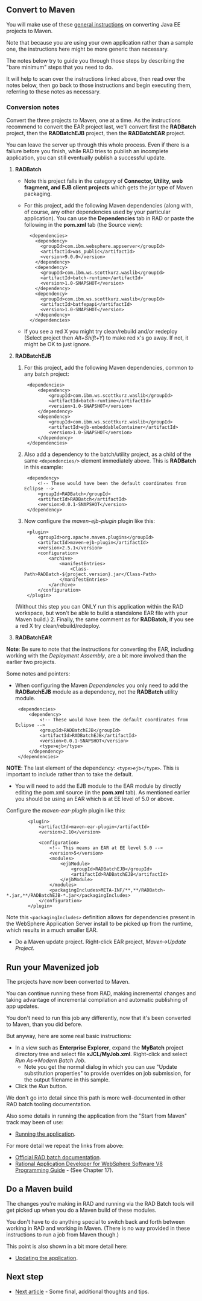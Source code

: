 ## Convert to Maven 


You will make use of these [general instructions](http://www.ibm.com/support/knowledgecenter/en/SSEQTP_8.5.5/com.ibm.websphere.wdt.doc/topics/convert.htm) on converting Java EE projects to Maven.  

Note that because you are using your own application rather than a sample one, the instructions here might be more generic than necessary.   

The notes below try to guide you through those steps by describing the "bare minimum" steps that you need to do.

It will help to scan over the instructions linked above, then read over the notes below, then go back to those instructions and begin executing them, referring to these notes as necessary.   

### Conversion notes

Convert the three projects to Maven, one at a time.  As the instructions recommend to  convert the EAR project last, we'll convert first the **RADBatch** project, then the **RADBatchEJB** project, then the **RADBatchEAR** project.

You can leave the server up through this whole process.  Even if there is a failure before you finish, while RAD tries to publish an incomplete application, you can still eventually publish a successful update.

1. **RADBatch** 
    * Note this project falls in the category of **Connector, Utility, web fragment, and EJB client projects** which gets the *jar* type of Maven packaging.
    * For this project, add the following Maven dependencies (along with, of course, any other dependencies used by your particular application).  You can use the **Dependencies** tab in RAD or paste the following in the **pom.xml** tab (the Source view):


		    <dependencies>
		      <dependency>
		        <groupId>com.ibm.websphere.appserver</groupId>
		        <artifactId>was_public</artifactId>
		        <version>9.0.0</version>
		      </dependency>
		      <dependency>
		        <groupId>com.ibm.ws.scottkurz.waslib</groupId>
		        <artifactId>batch-runtime</artifactId>
		        <version>1.0-SNAPSHOT</version>
		      </dependency>
		      <dependency>
		        <groupId>com.ibm.ws.scottkurz.waslib</groupId>
		        <artifactId>batfepapi</artifactId>
		        <version>1.0-SNAPSHOT</version>
		      </dependency>
		    </dependencies>

    *  If you see a red X you might try clean/rebuild and/or redeploy (Select project then *Alt+Shift+Y*) to make red x's go away.  If not, it might be OK to just ignore.   
      
1.  **RADBatchEJB**
    1. For this project, add the following Maven dependencies, common to any batch project:
    
			<dependencies>
			    <dependency>
			        <groupId>com.ibm.ws.scottkurz.waslib</groupId>
			        <artifactId>batch-runtime</artifactId>
			        <version>1.0-SNAPSHOT</version>
			    </dependency>
			    <dependency>
			        <groupId>com.ibm.ws.scottkurz.waslib</groupId>
			        <artifactId>ejb-embeddableContainer</artifactId>
			        <version>1.0-SNAPSHOT</version>
			    </dependency>
		    </dependencies>

    1. Also add a dependency to the batch/utility project, as a child of the same `<dependencies/>` element immediately above.  This is **RADBatch** in this example:
  
		    <dependency>
                <!-- These would have been the default coordinates from Eclipse -->
		        <groupId>RADBatch</groupId>
		        <artifactId>RADBatch</artifactId>
		        <version>0.0.1-SNAPSHOT</version> 
    		</dependency>

    1. Now configure the *maven-ejb-plugin* plugin like this:

            <plugin>
                <groupId>org.apache.maven.plugins</groupId>
                <artifactId>maven-ejb-plugin</artifactId>
                <version>2.5.1</version>
                <configuration>
                    <archive>
                        <manifestEntries>
                            <Class-Path>RADBatch-${project.version}.jar</Class-Path>
                        </manifestEntries>
                    </archive>
                </configuration>
            </plugin>
     (Without this step you can ONLY run this application within the RAD workspace, but won't be able to build a standalone EAR file with your Maven build.)
    2. Finally, the same comment as for **RADBatch**, if you see a red X  try clean/rebuild/redeploy.
        

1.  **RADBatchEAR**

**Note**: Be sure to note that the instructions for converting the EAR, including working with the *Deployment Assembly*, are a bit more involved than the earlier two projects.

Some notes and pointers:
    
*  When configuring the Maven *Dependencies* you only need to add the **RADBatchEJB** module as a dependency, not the **RADBatch** utility module.  
  
		<dependencies>
			<dependency>
           		<!-- These would have been the default coordinates from Eclipse -->
    	   		<groupId>RADBatchEJB</groupId>
    	   		<artifactId>RADBatchEJB</artifactId>
    	   		<version>0.0.1-SNAPSHOT</version>
				<type>ejb</type>			
    		</dependency>
		</dependencies>
**NOTE**:  The last element of the dependency: `<type>ejb</type>`.  This is important to include rather than to take the default. 

* You will need to add the EJB module to the EAR module by directly editing the pom.xml source (in the **pom.xml** tab).  As mentioned earlier you should be using an EAR which is at EE level of 5.0 or above.

Configure the *maven-ear-plugin* plugin like this:
	
            <plugin>
                <artifactId>maven-ear-plugin</artifactId>
                <version>2.10</version>

                <configuration>
                    <!-- This means an EAR at EE level 5.0 -->
                    <version>5</version> 
                    <modules>
                        <ejbModule>
                            <groupId>RADBatchEJB</groupId>
                            <artifactId>RADBatchEJB</artifactId>
                        </ejbModule>
                    </modules>
                    <packagingIncludes>META-INF/**,**/RADBatch-*.jar,**/RADBatchEJB-*.jar</packagingIncludes>
                </configuration>
            </plugin>
        
Note this `<packagingIncludes>` definition allows for dependencies present in the WebSphere Application Server install to be picked up from the runtime, which results in a much smaller EAR.

* Do a Maven update project.  Right-click EAR project, *Maven->Update Project*.
        
## Run your Mavenized job

The projects have now been converted to Maven.

You can continue running these from RAD, making incremental changes and taking advantage of incremental compilation and automatic publishing of app updates.

You don't need to run this job any differently, now that it's been converted to Maven, than you did before.

But anyway, here are some real basic instructions:

* In a view such as **Enterprise Explorer**, expand the **MyBatch** project directory tree and select file **xJCL/MyJob.xml**.   Right-click and select *Run As->Modern Batch Job*. 
    * Note you get the normal dialog in which you can use "Update substitution properties" to provide overrides on job submission, for the output filename in this sample.
* Click the *Run* button.

We don't go into detail since this path is more well-documented in other RAD batch tooling documentation.

Also some details in running the application from the "Start from Maven" track may been of use:

*  [Running the application](run-maven-app.md).

For more detail we repeat the links from above: 

* [Official RAD batch documentation](https://www.ibm.com/support/knowledgecenter/SSRTLW_9.0.0/com.ibm.servertools.doc/topics/batch/t_batch_project.html).   
* [Rational Application Developer for WebSphere Software V8 Programming Guide](http://www.redbooks.ibm.com/redbooks/pdfs/sg247835.pdf) - (See Chapter 17).

## Do a Maven build

The changes you're making in RAD and running via the RAD Batch tools will get picked up when you do a Maven build of these modules.   

You don't have  to do anything special to switch back and forth between working in RAD and working in Maven.  (There is no way provided in these instructions to run a job from Maven though.)

This point is also shown in a bit more detail here:

*  [Updating the application](update-maven-app.md).


## Next step

* [Next article](other-notes.md) - Some final, additional thoughts and tips.
